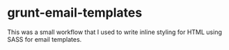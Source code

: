 # grunt-email-templates
This was a small workflow that I used to write inline styling for HTML using SASS for email templates.
